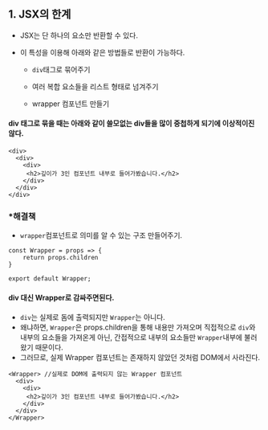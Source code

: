 ## 1. JSX의 한계

- JSX는 단 하나의 요소만 반환할 수 있다.

- 이 특성을 이용해 아래와 같은 방법들로 반환이 가능하다.

  - `div`태그로 묶어주기
  - 여러 복합 요소들을 리스트 형태로 넘겨주기

  - wrapper 컴포넌트 만들기



#### div 태그로 묶을 때는 아래와 같이 쓸모없는 div들을 많이 중첩하게 되기에 이상적이진 않다.

```react
<div>
  <div>
  	<div>
     <h2>깊이가 3인 컴포넌트 내부로 들어가봤습니다.</h2>  
    </div> 
  </div>
</div>
```



### *해결책

- `wrapper`컴포넌트로 의미를 알 수 있는 구조 만들어주기.

```react
const Wrapper = props => {
    return props.children
}

export default Wrapper;
```



#### div 대신 Wrapper로 감싸주면된다.

- `div`는 실제로 돔에 출력되지만 `Wrapper`는 아니다.
- 왜냐하면, `Wrapper`은 props.children을 통해 내용만 가져오며 직접적으로 `div`와 내부의 요소들을 가져온게 아닌, 간접적으로 내부의 요소들만 `Wrapper`내부에 불러왔기 때문이다.
- 그러므로, 실제 Wrapper 컴포넌트는 존재하지 않았던 것처럼 DOM에서 사라진다.

```react
<Wrapper> //실제로 DOM에 출력되지 않는 Wrapper 컴포넌트
  <div>
  	<div>
     <h2>깊이가 3인 컴포넌트 내부로 들어가봤습니다.</h2>  
    </div> 
  </div>
</Wrapper>
```

